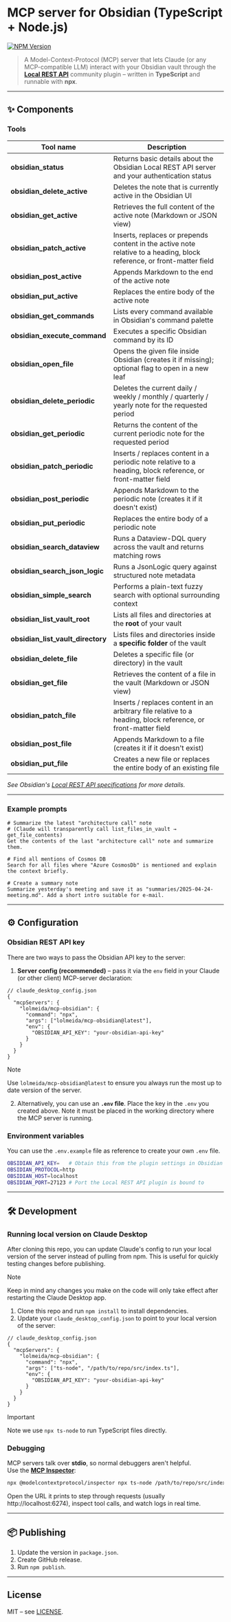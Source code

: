 # MCP server for Obsidian (TypeScript + Node.js)

[![NPM Version](https://img.shields.io/npm/v/lolmeida%2Fmcp-obsidian)](https://www.npmjs.com/package/lolmeida/mcp-obsidian)

> A Model-Context-Protocol (MCP) server that lets Claude (or any MCP-compatible LLM) interact with your Obsidian vault through the [**Local REST API**](https://github.com/coddingtonbear/obsidian-local-rest-api) community plugin – written in **TypeScript** and runnable with **npx**.

---

## ✨ Components

### Tools

| Tool name | Description |
|-----------|-------------|
| **obsidian_status** | Returns basic details about the Obsidian Local REST API server and your authentication status |
| **obsidian_delete_active** | Deletes the note that is currently active in the Obsidian UI |
| **obsidian_get_active** | Retrieves the full content of the active note (Markdown or JSON view) |
| **obsidian_patch_active** | Inserts, replaces or prepends content in the active note relative to a heading, block reference, or front-matter field |
| **obsidian_post_active** | Appends Markdown to the end of the active note |
| **obsidian_put_active** | Replaces the entire body of the active note |
| **obsidian_get_commands** | Lists every command available in Obsidian's command palette |
| **obsidian_execute_command** | Executes a specific Obsidian command by its ID |
| **obsidian_open_file** | Opens the given file inside Obsidian (creates it if missing); optional flag to open in a new leaf |
| **obsidian_delete_periodic** | Deletes the current daily / weekly / monthly / quarterly / yearly note for the requested period |
| **obsidian_get_periodic** | Returns the content of the current periodic note for the requested period |
| **obsidian_patch_periodic** | Inserts / replaces content in a periodic note relative to a heading, block reference, or front-matter field |
| **obsidian_post_periodic** | Appends Markdown to the periodic note (creates it if it doesn't exist) |
| **obsidian_put_periodic** | Replaces the entire body of a periodic note |
| **obsidian_search_dataview** | Runs a Dataview-DQL query across the vault and returns matching rows |
| **obsidian_search_json_logic** | Runs a JsonLogic query against structured note metadata |
| **obsidian_simple_search** | Performs a plain-text fuzzy search with optional surrounding context |
| **obsidian_list_vault_root** | Lists all files and directories at the **root** of your vault |
| **obsidian_list_vault_directory** | Lists files and directories inside a **specific folder** of the vault |
| **obsidian_delete_file** | Deletes a specific file (or directory) in the vault |
| **obsidian_get_file** | Retrieves the content of a file in the vault (Markdown or JSON view) |
| **obsidian_patch_file** | Inserts / replaces content in an arbitrary file relative to a heading, block reference, or front-matter field |
| **obsidian_post_file** | Appends Markdown to a file (creates it if it doesn't exist) |
| **obsidian_put_file** | Creates a new file or replaces the entire body of an existing file |

*See Obsidian's [Local REST API specifications](https://coddingtonbear.github.io/obsidian-local-rest-api) for more details.*

---

### Example prompts

```text
# Summarize the latest "architecture call" note
# (Claude will transparently call list_files_in_vault → get_file_contents)
Get the contents of the last "architecture call" note and summarize them.

# Find all mentions of Cosmos DB
Search for all files where "Azure CosmosDb" is mentioned and explain the context briefly.

# Create a summary note
Summarize yesterday's meeting and save it as "summaries/2025-04-24-meeting.md". Add a short intro suitable for e-mail.
```

---

## ⚙️ Configuration

### Obsidian REST API key

There are two ways to pass the Obsidian API key to the server:

1. **Server config (recommended)** – pass it via the `env` field in your Claude (or other client) MCP-server declaration:

```jsonc
// claude_desktop_config.json
{
  "mcpServers": {
    "lolmeida/mcp-obsidian": {
      "command": "npx",
      "args": ["lolmeida/mcp-obsidian@latest"],
      "env": {
        "OBSIDIAN_API_KEY": "your-obsidian-api-key"
      }
    }
  }
}
```

>[!NOTE]
> Use `lolmeida/mcp-obsidian@latest` to ensure you always run the most up to date version of the server.

2. Alternatively, you can use an **`.env` file**. Place the key in the `.env` you created above. Note it must be placed in the working directory where the MCP server is running.


### Environment variables

You can use the `.env.example` file as reference to create your own `.env` file.

```bash
OBSIDIAN_API_KEY=   # Obtain this from the plugin settings in Obsidian
OBSIDIAN_PROTOCOL=http
OBSIDIAN_HOST=localhost
OBSIDIAN_PORT=27123 # Port the Local REST API plugin is bound to
```

---

## 🛠 Development

### Running local version on Claude Desktop

After cloning this repo, you can update Claude's config to run your local version of the server instead of pulling from npm.
This is useful for quickly testing changes before publishing.

>[!NOTE]
>Keep in mind any changes you make on the code will only take effect after restarting the Claude Desktop app.

1. Clone this repo and run `npm install` to install dependencies.
1. Update your `claude_desktop_config.json` to point to your local version of the server:

```jsonc
// claude_desktop_config.json
{
  "mcpServers": {
    "lolmeida/mcp-obsidian": {
      "command": "npx",
      "args": ["ts-node", "/path/to/repo/src/index.ts"],
      "env": {
        "OBSIDIAN_API_KEY": "your-obsidian-api-key"
      }
    }
  }
}
```

>[!IMPORTANT]
>Note we use `npx ts-node` to run TypeScript files directly.

### Debugging

MCP servers talk over **stdio**, so normal debuggers aren't helpful.  
Use the **[MCP Inspector](https://github.com/modelcontextprotocol/inspector)**:

```bash
npx @modelcontextprotocol/inspector npx ts-node /path/to/repo/src/index.ts
```

Open the URL it prints to step through requests (usually http://localhost:6274), inspect tool calls, and watch logs in real time.

---

## 📦 Publishing

1. Update the version in `package.json`.
1. Create GitHub release.
1. Run `npm publish`.

---

## License

MIT – see [LICENSE](LICENSE).
